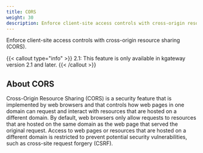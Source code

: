 ```yaml
---
title: CORS
weight: 30
description: Enforce client-site access controls with cross-origin resource sharing (CORS).
---
```


Enforce client-site access controls with cross-origin resource sharing (CORS).

{{< callout type="info" >}}
2.1: This feature is only available in kgateway version 2.1 and later.
{{< /callout >}}

## About CORS 

Cross-Origin Resource Sharing (CORS) is a security feature that is implemented by web browsers and that controls how web pages in one domain can request and interact with resources that are hosted on a different domain. By default, web browsers only allow requests to resources that are hosted on the same domain as the web page that served the original request. Access to web pages or resources that are hosted on a different domain is restricted to prevent potential security vulnerabilities, such as cross-site request forgery (CSRF).



